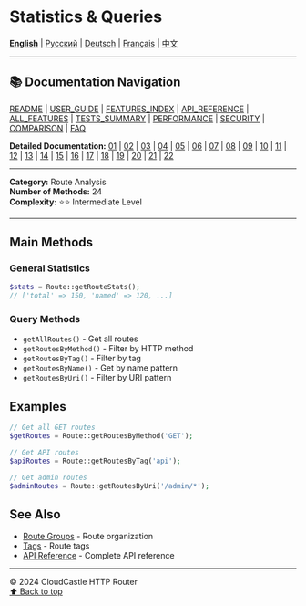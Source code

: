 # Statistics & Queries

[**English**](19_STATISTICS.md) | [Русский](../../ru/features/19_STATISTICS.md) | [Deutsch](../../de/features/19_STATISTICS.md) | [Français](../../fr/features/19_STATISTICS.md) | [中文](../../zh/features/19_STATISTICS.md)

---

## 📚 Documentation Navigation

[README](../../README.md) | [USER_GUIDE](../USER_GUIDE.md) | [FEATURES_INDEX](../FEATURES_INDEX.md) | [API_REFERENCE](../API_REFERENCE.md) | [ALL_FEATURES](../ALL_FEATURES.md) | [TESTS_SUMMARY](../TESTS_SUMMARY.md) | [PERFORMANCE](../PERFORMANCE_ANALYSIS.md) | [SECURITY](../SECURITY_REPORT.md) | [COMPARISON](../COMPARISON.md) | [FAQ](../FAQ.md)

**Detailed Documentation:** [01](01_BASIC_ROUTING.md) | [02](02_ROUTE_PARAMETERS.md) | [03](03_ROUTE_GROUPS.md) | [04](04_RATE_LIMITING.md) | [05](05_IP_FILTERING.md) | [06](06_MIDDLEWARE.md) | [07](07_NAMED_ROUTES.md) | [08](08_TAGS.md) | [09](09_HELPER_FUNCTIONS.md) | [10](10_ROUTE_SHORTCUTS.md) | [11](11_ROUTE_MACROS.md) | [12](12_URL_GENERATION.md) | [13](13_EXPRESSION_LANGUAGE.md) | [14](14_CACHING.md) | [15](15_PLUGINS.md) | [16](16_LOADERS.md) | [17](17_PSR_SUPPORT.md) | [18](18_ACTION_RESOLVER.md) | [19](19_STATISTICS.md) | [20](20_SECURITY.md) | [21](21_EXCEPTIONS.md) | [22](22_CLI_TOOLS.md)

---

**Category:** Route Analysis  
**Number of Methods:** 24  
**Complexity:** ⭐⭐ Intermediate Level

---

## Main Methods

### General Statistics
```php
$stats = Route::getRouteStats();
// ['total' => 150, 'named' => 120, ...]
```

### Query Methods
- `getAllRoutes()` - Get all routes
- `getRoutesByMethod()` - Filter by HTTP method
- `getRoutesByTag()` - Filter by tag
- `getRoutesByName()` - Get by name pattern
- `getRoutesByUri()` - Filter by URI pattern

## Examples

```php
// Get all GET routes
$getRoutes = Route::getRoutesByMethod('GET');

// Get API routes
$apiRoutes = Route::getRoutesByTag('api');

// Get admin routes
$adminRoutes = Route::getRoutesByUri('/admin/*');
```

## See Also

- [Route Groups](03_ROUTE_GROUPS.md) - Route organization
- [Tags](08_TAGS.md) - Route tags
- [API Reference](../API_REFERENCE.md) - Complete API reference

---

© 2024 CloudCastle HTTP Router  
[⬆ Back to top](#statistics--queries)